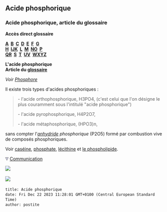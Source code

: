 ## Acide phosphorique
### Acide phosphorique, article du glossaire
 **Accès direct glossaire**

**[A](a.html)  [B](b.html)  [C](c.html)  [D](d.html)  [E](e.html)  [F](f.html)  [G](g.html)  
[H](h.html)  [IJK](ijk.html)  [L](l.html)  [M](m.html)  [NO](no.html)  [P](p.html)  
[QR](qr.html)  [S](s.html)  [T](t.html)  [UV](uv.html)  [WXYZ](wxyz.html)**

**L'acide phosphorique  
Article du [glossaire](glossaire.html)**

_Voir [Phosphore](phosphore.html)_

Il existe trois types d'acides phosphoriques :

> \- l'acide orthophosphorique, H3PO4, (c'est celui que l'on désigne le plus couramment sous l'intitulé "acide phosphorique")
> 
> \- l'acide pyrophosphorique, H4P2O7,
> 
> \- l'acide métaphosphorique, (HPO3)n,

sans compter l'_[anhydride](anhydride.html) phosphorique_ (P2O5) formé par combustion vive de composés phosphoriques.

Voir [caséine](caseine.html), [phosphate](phosphate.html), [lécithine](lecithine.html) et [le phospholipide](phospholipide.html).



![](images/flechebas.gif) [Communication](http://www.artrealite.com/annonceurs.htm) 

[![](https://cbonvin.fr/sites/regie.artrealite.com/visuels/campagne1.png)](index-2.html#20131014)

![](https://cbonvin.fr/sites/regie.artrealite.com/visuels/campagne2.png)
```
title: Acide phosphorique
date: Fri Dec 22 2023 11:28:01 GMT+0100 (Central European Standard Time)
author: postite
```
